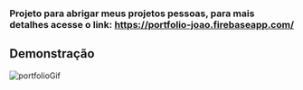### Projeto para abrigar meus projetos pessoas, para mais detalhes acesse o link: https://portfolio-joao.firebaseapp.com/

## Demonstração
![portfolioGif](https://media.giphy.com/media/qPD21X1iGahkyto4qV/giphy.gif)
